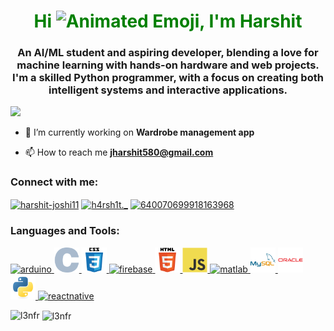 <h1 align="center"><font color="green">Hi <img src="https://iam-weijie.github.io/wave/hand-emoji.svg" alt="Animated Emoji" width="50" height="50">, I'm Harshit</font></h1>
<h3 align="center">An AI/ML student and aspiring developer, blending a love for machine learning with hands-on hardware and web projects. I'm a skilled Python programmer, with a focus on creating both intelligent systems and interactive applications.</h3>

<p align="left"> <a href="[https://github.com/ryo-ma/github-profile-trophy](https://github-profile-trophy.vercel.app/?username=ryo-ma&theme=darkhub)"><img src="https://github-profile-trophy.vercel.app/?username=its-harshit11&theme=darkhub&title=Joined2020,Repositories,Experience,Commits,Followers"/></a> </p>

- 🔭 I’m currently working on **Wardrobe management app**

- 📫 How to reach me **jharshit580@gmail.com**

<h3 align="left">Connect with me:</h3>
<p align="left">
<a href="https://linkedin.com/in/harshit-joshi11" target="blank"><img align="center" src="https://raw.githubusercontent.com/rahuldkjain/github-profile-readme-generator/master/src/images/icons/Social/linked-in-alt.svg" alt="harshit-joshi11" height="30" width="40" /></a>
<a href="https://instagram.com/h4rsh1t._" target="blank"><img align="center" src="https://raw.githubusercontent.com/rahuldkjain/github-profile-readme-generator/master/src/images/icons/Social/instagram.svg" alt="h4rsh1t._" height="30" width="40" /></a>
<a href="https://discordapp.com/users/640070699918163968" target="blank"><img align="center" src="https://raw.githubusercontent.com/rahuldkjain/github-profile-readme-generator/master/src/images/icons/Social/discord.svg" alt="640070699918163968" height="30" width="40" /></a>
</p>

<h3 align="left">Languages and Tools:</h3>
<p align="left"> <a href="https://www.arduino.cc/" target="_blank" rel="noreferrer"> <img src="https://cdn.worldvectorlogo.com/logos/arduino-1.svg" alt="arduino" width="40" height="40"/> </a> <a href="https://www.cprogramming.com/" target="_blank" rel="noreferrer"> <img src="https://raw.githubusercontent.com/devicons/devicon/master/icons/c/c-original.svg" alt="c" width="40" height="40"/> </a> <a href="https://www.w3schools.com/css/" target="_blank" rel="noreferrer"> <img src="https://raw.githubusercontent.com/devicons/devicon/master/icons/css3/css3-original-wordmark.svg" alt="css3" width="40" height="40"/> </a> <a href="https://firebase.google.com/" target="_blank" rel="noreferrer"> <img src="https://www.vectorlogo.zone/logos/firebase/firebase-icon.svg" alt="firebase" width="40" height="40"/> </a> <a href="https://www.w3.org/html/" target="_blank" rel="noreferrer"> <img src="https://raw.githubusercontent.com/devicons/devicon/master/icons/html5/html5-original-wordmark.svg" alt="html5" width="40" height="40"/> </a> <a href="https://developer.mozilla.org/en-US/docs/Web/JavaScript" target="_blank" rel="noreferrer"> <img src="https://raw.githubusercontent.com/devicons/devicon/master/icons/javascript/javascript-original.svg" alt="javascript" width="40" height="40"/> </a> <a href="https://www.mathworks.com/" target="_blank" rel="noreferrer"> <img src="https://upload.wikimedia.org/wikipedia/commons/2/21/Matlab_Logo.png" alt="matlab" width="40" height="40"/> </a> <a href="https://www.mysql.com/" target="_blank" rel="noreferrer"> <img src="https://raw.githubusercontent.com/devicons/devicon/master/icons/mysql/mysql-original-wordmark.svg" alt="mysql" width="40" height="40"/> </a> <a href="https://www.oracle.com/" target="_blank" rel="noreferrer"> <img src="https://raw.githubusercontent.com/devicons/devicon/master/icons/oracle/oracle-original.svg" alt="oracle" width="40" height="40"/> </a> <a href="https://www.python.org" target="_blank" rel="noreferrer"> <img src="https://raw.githubusercontent.com/devicons/devicon/master/icons/python/python-original.svg" alt="python" width="40" height="40"/> </a> <a href="https://reactnative.dev/" target="_blank" rel="noreferrer"> <img src="https://reactnative.dev/img/header_logo.svg" alt="reactnative" width="40" height="40"/> </a> </p>

<p><img align="left" src="https://github-readme-stats.vercel.app/api/top-langs?username=l3nfr&theme=dark&show_icons=true&locale=en&layout=compact" alt="l3nfr" /></p>

<p>&nbsp;<img align="center" src="https://github-readme-stats.vercel.app/api?username=l3nfr&theme=dark&show_icons=true&locale=en" alt="l3nfr" /></p>

